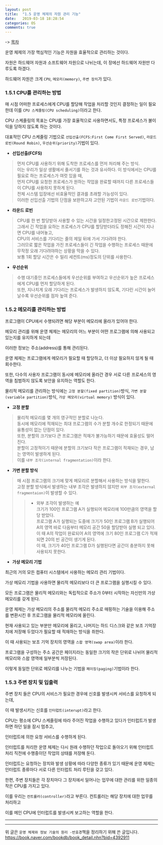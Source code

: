 ```yaml
---
layout: post
title:  "1.5 운영 체제의 자원 관리 기능"
date:   2019-03-18 18:28:54
categories: OS
comments: true
---
```


-> [목차](https://chogyujin.github.io/2019/03/17/%EB%AA%A9%EC%B0%A8/)  


운영 체제의 가장 핵심적인 기능은 자원을 효율적으로 관리하는 것이다.  

자원은 하드웨어 자원과 소프트웨어 자원으로 나뉘는데, 이 장에선 하드웨어 자원만 다루도록 하겠다.  

하드웨어 자원은 크게 `CPU`, `메모리(memory)`, `주변 장치`가 있다.  

### 1.5.1 CPU를 관리하는 방법

매 시점 어떠한 프로세스에게 CPU를 할당해 작업을 처리할 것인지 결정하는 일이 필요한데 이를 `CPU 스케줄링(CPU scheduling)`이라고 한다.  

CPU 스케줄링의 목표는 CPU를 가장 효율적으로 사용하면서도, 특정 프로세스가 불이익을 당하지 않도록 하는 것이다.  

대표적인 CPU 스케줄링 기법으로 `선입선출(FCFS:First Come First Served)`, `라운드 로빈(Round Robin)`, `우선순위(priority)`기법이 있다.  

- **선입선출(FCFS)**  

> 먼저 CPU를 사용하기 위해 도착한 프로세스를 먼저 처리해 주는 방식.  
이는 우리가 일상 생활에서 줄서기를 하는 것과 유사하다. 이 방식에서는 CPU를 필요로 하는 프로세스가 여럿 있을 때,  
먼저 CPU를 요청한 프로세스가 원하는 작업을 완료할 때까지 다른 프로세스들이 CPU를 사용하지 못하게 된다.  
전체 시스템 입장에선 비효율적인 결과를 초래할 가능성이 있다.  
이러한 선입선출 기법의 단점을 보완하고자 고안된 기법이 `라운드 로빈`기법이다.  

- **라운드 로빈**

> CPU를 한 번 할당받아 사용할 수 있는 시간을 일정한고정된 시간으로 제한한다.  
그래서 긴 작업을 요하는 프로세스가 CPU를 할당받더라도 정해진 시간이 지나면 CPU를 내어놓고,  
CPU의 서비스를 기다리는 줄의 제일 뒤에 가서 기다려야 한다.  
그러므로 짧은 작업을 가진 프로세스들이 긴 작업을 수행하는 프로세스 때문에 무작정 오래 기다려야하는 상황을 막을 수 있다.  
보통 1회 할당 시간은 수 밀리 세컨트(ms)정도의 단위를 사용한다.  

- **우선순위**

> 수행 대기중인 프로세스들에게 우선순위를 부여하고 우선순위가 높은 프로세스에게 CPU를 먼저 할당하게 된다.  
또한, 지나치게 오래 기다리는 프로세스가 발생하지 않도록, 기다린 시간이 늘어날수록 우선순위를 점차 높여 준다.  

### 1.5.2 메모리를 관리하는 방법

프로그램이 CPU에서 수행되려면 해당 부분이 메모리에 올라가 있어야 한다.  

메모리 관리를 위해 운영 체제는 메모리의 어느 부분이 어떤 프로그램에 의해 사용되고 있는지를 유지하게 되는데  

이러한 정보는 주소(address)를 통해 관리된다.  

운영 체제는 프로그램에게 메모리가 필요할 때 할당하고, 더 이상 필요하지 않게 될 때 회수한다.  

또한, 다수의 사용자 프로그램이 동시에 메모리에 올라간 경우 서로 다른 프로세스의 영역을 침범하지 않도록 보안을 유지하는 역할도 한다.  

물리적 메모리를 관리하는 방식에는 `고정 분할(fixed partition)`방식, `가변 분할(variable partition)`방식, `가상 메모리(virtual memory)` 방식이 있다.  

- **고정 분할**  

> 물리적 메모리를 몇 개의 영구적인 분할로 나눈다.  
동시에 메모리에 적재되는 최대 프로그램의 수가 분할 개수로 한정되기 때문에 융통성이 없는 단점이 있다.  
또한, 분할의 크기보다 큰 프로그램은 적재가 불가능하기 때문에 효율성도 떨어진다.  
분할이 고정적이기 때문에 분할의 크기보다 작은 프로그램이 적재되는 경우, 남는 영역이 발생하게 된다.  
이를 `내부 조각(internal fragmentation)`이라 한다.

- **가변 분할 방식**

> 매 시점 프로그램의 크기에 맞게 메모리르 분할해서 사용하는 방식을 말한다.  
고정 분할 방식에서 발생하는 내부 조각은 발생하지 않지만 `외부 조각(external fragmentaion)`이 발생할 수 있다.  
  > > - 외부 조각이 발생하는 예  
크기가 100인 프로그램 A가 실행되어 메모리에 100만큼의 영역을 할당 받았다.  
프로그램 A가 실행되는 도중에 크기가 50인 프로그램 B가 실행되어 A의 영역 바로 다음부터 메모리 공간 50을 할당받아 실행 되고 있다.  
이 때 A의 작업이 완료되어 A의 영역에 크기 80인 프로그램 C가 적재되면 20의 빈 공간이 생기게 된다.  
이 때, 크기가 40인 프로그램 D가 실행된다면 공간이 충분하지 못해 사용되지 못한다.  

- **가상 메모리 기법**

최근의 거의 모든 컴퓨터 시스템에서 사용하는 메모리 관리 기법이다.  

가상 메모리 기법을 사용하면 물리적 메모리보다 더 큰 프로그램을 실행시킬 수 있다.  

모든 프로그램은 물리적 메모리와는 독립적으로 주소가 0부터 시작하는 자신만의 가상 메모리를 갖게 된다.  

운영 체제는 가상 메모리의 주소를 물리적 메모리 주소로 매핑하는 기술을 이용해 주소를 변환시킨 후 프로그램을 물리적 메모리에 올린다.  

현재 사용되고 있는 부분만 메모리에 올리고, 나머지는 하드 디스크와 같은 보조 기억장치에 저장해 두었다가 필요할 때 적재하는 방식을 취한다.  

이 때 사용되는 보조 기억 장치의 영역을 `스왑 영역(swap area)`이라 한다.  

프로그램을 구성하는 주소 공간은 페이지라는 동일한 크기의 작은 단위로 나뉘어 물리적 메모리와 스왑 영역에 일부분씩 저장된다.  

이렇게 동일한 단위로 메모리를 나누는 기법을 `페이징(paging)`기법이라 한다.  

### 1.5.3 주변 장치 및 입출력  

주변 장치 들은 CPU의 서비스가 필요한 경우에 신호를 발생시켜 서비스를 요청하게 되는데,  

이 때 발생시키는 신호를 `인터럽트(interupt)`라고 한다.  

CPU는 평소에 CPU 스케줄링에 따라 주어진 작업을 수행하고 있다가 인터럽트가 발생하면 하던 일을 잠시 멈추고,  

인터럽트에 의한 요청 서비스를 수행하게 된다.  

인터럽트를 처리한 운영 체제는 다시 원래 수행하던 작업으로 돌아오기 위해 인터럽트 처리 직전에 수행중이던 작업의 상태를 저장해 둔다.  

인터럽트는 요청하는 장치와 발생 상황에 따라 다양한 종류가 있기 때문에 운영 체제는 인터럽트 종류마다 서로 다른 인터럽트 처리 루틴을 갖고 있다.  

한편, 주변 장치들은 각 장치마다 그 장치에서 일어나는 업무에 대한 관리를 위한 일종의 작은 CPU를 가지고 있다.  

이를 우리는 `컨트롤러(controller)`라고 부른다. 컨트롤러는 해당 장치에 대한 업무를 처리하고  

이를 메인 CPU에 인터럽트를 발생시켜 보고하는 역할을 한다.  


---  

---  

  

위 글은 `운영 체제와 정보 기술의 원리 -반효경`책을 정리하기 위해 쓴 글입니다.  
https://book.naver.com/bookdb/book_detail.nhn?bid=4392911
